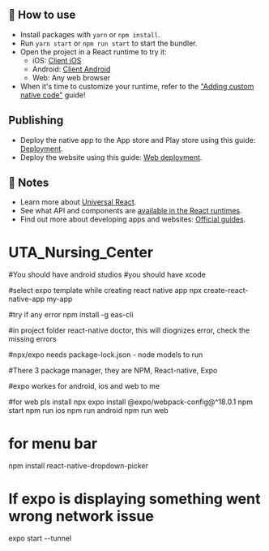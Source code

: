 ## 🚀 How to use

- Install packages with `yarn` or `npm install`.
- Run `yarn start` or `npm run start` to start the bundler.
- Open the project in a React runtime to try it:
  - iOS: [Client iOS](https://itunes.apple.com/app/apple-store/id982107779)
  - Android: [Client Android](https://play.google.com/store/apps/details?id=host.exp.exponent&referrer=blankexample)
  - Web: Any web browser
- When it's time to customize your runtime, refer to the ["Adding custom native code"](https://docs.expo.dev/workflow/customizing/) guide!

## Publishing

- Deploy the native app to the App store and Play store using this guide: [Deployment](https://docs.expo.dev/distribution/app-stores/).
- Deploy the website using this guide: [Web deployment](https://docs.expo.dev/distribution/publishing-websites/).

## 📝 Notes

- Learn more about [Universal React](https://docs.expo.dev/).
- See what API and components are [available in the React runtimes](https://docs.expo.dev/versions/latest/).
- Find out more about developing apps and websites: [Official guides](https://docs.expo.dev/guides/).

# UTA_Nursing_Center

#You should have android studios
#you should have xcode

#select expo template while creating react native app
npx create-react-native-app my-app

#try if any error
npm install -g eas-cli

#in project folder
react-native doctor, this will diognizes error, check the missing errors

#npx/expo needs package-lock.json - node models to run

#There 3 package manager, they are NPM, React-native, Expo

#expo workes for android, ios and web to me

#for web pls install
npx expo install @expo/webpack-config@^18.0.1
npm start
npm run ios
npm run android
npm run web

# for menu bar
npm install react-native-dropdown-picker

# If expo is displaying something went wrong network issue
expo start --tunnel
